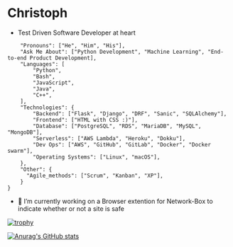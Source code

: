 # Christoph

* Test Driven Software Developer at heart
```christoph_becker = {
    "Pronouns": ["He", "Him", "His"],
    "Ask Me About": ["Python Development", "Machine Learning", "End-to-end Product Development],
    "Languages": [
        "Python",
        "Bash",
        "JavaScript",
        "Java",
        "C++",
    ],
    "Technologies": {
        "Backend": ["Flask", "Django", "DRF", "Sanic", "SQLAlchemy"],
        "Frontend": ["HTML with CSS :)"],
        "Database": ["PostgreSQL", "RDS", "MariaDB", "MySQL", "MongoDB"],
        "Serverless": ["AWS Lambda", "Heroku", "Dokku"],
        "Dev Ops": ["AWS", "GitHub", "GitLab", "Docker", "Docker swarm"],
        "Operating Systems": ["Linux", "macOS"],
    },
    "Other": {
      "Agile_methods": ["Scrum", "Kanban", "XP"],
    }
}
```

- 🔭 I’m currently working on a Browser extention for Network-Box to indicate whether or not a site is safe


[![trophy](https://github-profile-trophy.vercel.app/?username=tuergeist&column=4&margin-w=15&margin-h=15)](https://github.com/ryo-ma/github-profile-trophy)

[![Anurag's GitHub stats](https://github-readme-stats.vercel.app/api?username=tuergeist)](https://github.com/anuraghazra/github-readme-stats)



<!--
**tuergeist/tuergeist** is a ✨ _special_ ✨ repository because its `README.md` (this file) appears on your GitHub profile.

Here are some ideas to get you started:

- 🔭 I’m currently working on ...
- 🌱 I’m currently learning ...
- 👯 I’m looking to collaborate on ...
- 🤔 I’m looking for help with ...
- 💬 Ask me about ...
- 📫 How to reach me: ...
- 😄 Pronouns: ...
- ⚡ Fun fact: ...
-->
